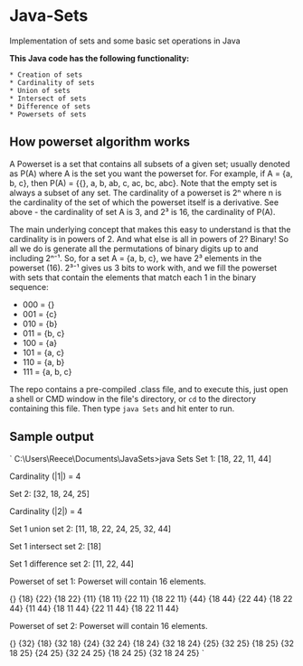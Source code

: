 # Java-Sets
Implementation of sets and some basic set operations in Java

**This Java code has the following functionality:**

    * Creation of sets
    * Cardinality of sets
    * Union of sets
    * Intersect of sets
    * Difference of sets
    * Powersets of sets



## How powerset algorithm works ##
A Powerset is a set that contains all subsets of a given set; usually denoted as P(A) where A is the set you want the powerset for.
For example, if A = {a, b, c}, then P(A) = {{}, a, b, ab, c, ac, bc, abc}. Note that the empty set is always a subset of any set.
The cardinality of a powerset is 2ⁿ where n is the cardinality of the set of which the powerset itself is a derivative. See above - the cardinality of set A is 3, and 2³ is 16, the cardinality of P(A). 

The main underlying concept that makes this easy to understand is that the cardinality is in powers of 2. And what else is all in powers of 2? Binary! So all we do is generate all the permutations of binary digits up to and including 2ⁿ⁻¹. So, for a set A = {a, b, c}, we have 2³ elements in the powerset (16). 2³⁻¹ gives us 3 bits to work with, and we fill the powerset with sets that contain the elements that match each 1 in the binary sequence: 
* 000 = {}
* 001 = {c}
* 010 = {b}
* 011 = {b, c}
* 100 = {a}
* 101 = {a, c}
* 110 = {a, b}
* 111 = {a, b, c}

The repo contains a pre-compiled .class file, and to execute this, just open a shell or CMD window in the file's directory, or `cd` to the directory containing this file. 
Then type `java Sets` and hit enter to run.

## Sample output ##
`
C:\Users\Reece\Documents\JavaSets>java Sets
Set 1: [18, 22, 11, 44]

Cardinality (|1|) = 4

Set 2: [32, 18, 24, 25]

Cardinality (|2|) = 4

Set 1 union set 2: [11, 18, 22, 24, 25, 32, 44]


Set 1 intersect set 2: [18]


Set 1 difference set 2: [11, 22, 44]


Powerset of set 1: Powerset will contain 16 elements.

{}
{18}
{22}
{18 22}
{11}
{18 11}
{22 11}
{18 22 11}
{44}
{18 44}
{22 44}
{18 22 44}
{11 44}
{18 11 44}
{22 11 44}
{18 22 11 44}

Powerset of set 2: Powerset will contain 16 elements.

{}
{32}
{18}
{32 18}
{24}
{32 24}
{18 24}
{32 18 24}
{25}
{32 25}
{18 25}
{32 18 25}
{24 25}
{32 24 25}
{18 24 25}
{32 18 24 25}
`
